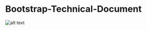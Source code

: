 # Bootstrap-Technical-Document

![alt text](https://github.com/milliorn/Bootstrap-Technical-Document/blob/main/bootstrap-technical-document.netlify.app_(iPad).png)
